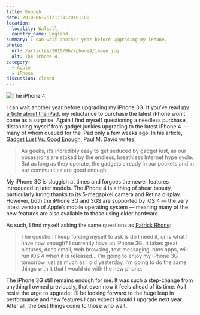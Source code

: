 ```yaml
---
title: Enough
date: 2010-06-26T21:39:20+01:00
location:
  locality: Walsall
  country_name: England
summary: I can wait another year before upgrading my iPhone.
photo:
  url: /articles/2010/06/iphone4/image.jpg
  alt: The iPhone 4.
category:
  - Apple
  - iPhone
discussion: closed
---
```

![](image.jpg 'The iPhone 4.')

I can wait another year before upgrading my iPhone 3G. If you’ve read [my article about the iPad][1], my reluctance to purchase the latest iPhone won’t come as a surprise. Again I find myself questioning a needless purchase, distancing myself from gadget junkies upgrading to the latest iPhone 4 — many of whom queued for the iPad only a few weeks ago. In his article, [Gadget Lust Vs. Good Enough][2], Paul M. David writes:

> As geeks, it’s incredibly easy to get seduced by gadget lust, as our obsessions are stoked by the endless, breathless Internet hype cycle. But as long as they operate, the gadgets already in our pockets and in our communities are good enough.

My iPhone 3G is sluggish at times and forgoes the newer features introduced in later models. The iPhone 4 is a thing of shear beauty, particularly luring thanks to its 5-megapixel camera and Retina display. However, both the iPhone 3G and 3GS are supported by iOS 4 — the very latest version of Apple’s mobile operating system — meaning many of the new features are also available to those using older hardware.

As such, I find myself asking the same questions as [Patrick Rhone][3]:

> The question I keep forcing myself to ask is do I need it, or is what I have now enough? I currently have an iPhone 3G. It takes great pictures, does email, web browsing, text messaging, runs apps, will run iOS 4 when it is released… I’m going to enjoy my iPhone 3G tomorrow just as much as I did yesterday, I’m going to do the same things with it that I would do with the new phone.

The iPhone 3G still remains enough for me. It was such a step-change from anything I owned previously, that even now it feels ahead of its time. As I resist the urge to upgrade, I’ll be looking forward to the huge leap in performance and new features I can expect should I upgrade next year. After all, the best things come to those who wait.

[1]: /2010/06/ipad
[2]: http://shareable.net/blog/gadget-lust-vs-good-enough
[3]: http://minimalmac.com/post/674245265/iphone-4-its-very-pretty-and-once-again
